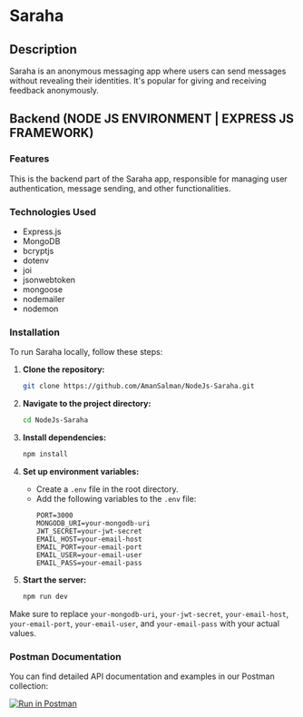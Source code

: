 # Saraha

## Description
Saraha is an anonymous messaging app where users can send messages without revealing their identities. It's popular for giving and receiving feedback anonymously.

## Backend (NODE JS ENVIRONMENT | EXPRESS JS FRAMEWORK)

### Features
This is the backend part of the Saraha app, responsible for managing user authentication, message sending, and other functionalities.

### Technologies Used
- Express.js
- MongoDB
- bcryptjs
- dotenv
- joi
- jsonwebtoken
- mongoose
- nodemailer
- nodemon

### Installation

To run Saraha locally, follow these steps:

1. **Clone the repository:**
    ```bash
    git clone https://github.com/AmanSalman/NodeJs-Saraha.git
    ```

2. **Navigate to the project directory:**
    ```bash
    cd NodeJs-Saraha
    ```

3. **Install dependencies:**
    ```bash
    npm install
    ```

4. **Set up environment variables:**
    - Create a `.env` file in the root directory.
    - Add the following variables to the `.env` file:
        ```plaintext
        PORT=3000
        MONGODB_URI=your-mongodb-uri
        JWT_SECRET=your-jwt-secret
        EMAIL_HOST=your-email-host
        EMAIL_PORT=your-email-port
        EMAIL_USER=your-email-user
        EMAIL_PASS=your-email-pass
        ```

5. **Start the server:**
    ```bash
    npm run dev
    ```

Make sure to replace `your-mongodb-uri`, `your-jwt-secret`, `your-email-host`, `your-email-port`, `your-email-user`, and `your-email-pass` with your actual values.

### Postman Documentation

You can find detailed API documentation and examples in our Postman collection:

[![Run in Postman](https://run.pstmn.io/button.svg)](https://documenter.getpostman.com/view/30950345/2sA3BhfaXN)

